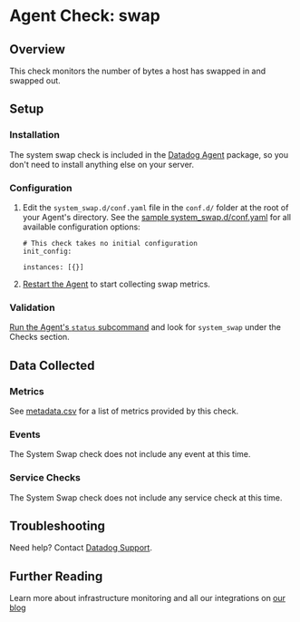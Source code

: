 # Agent Check: swap

## Overview

This check monitors the number of bytes a host has swapped in and swapped out.

## Setup
### Installation

The system swap check is included in the [Datadog Agent][1] package, so you don't need to install anything else on your server.

### Configuration

1. Edit the `system_swap.d/conf.yaml` file in the `conf.d/` folder at the root of your Agent's directory. See the [sample system_swap.d/conf.yaml][2] for all available configuration options:

    ```
    # This check takes no initial configuration
    init_config:

    instances: [{}]
    ```

2. [Restart the Agent][3] to start collecting swap metrics.

### Validation

[Run the Agent's `status` subcommand][4] and look for `system_swap` under the Checks section.

## Data Collected
### Metrics

See [metadata.csv][5] for a list of metrics provided by this check.

### Events
The System Swap check does not include any event at this time.

### Service Checks
The System Swap check does not include any service check at this time.

## Troubleshooting
Need help? Contact [Datadog Support][6].

## Further Reading
Learn more about infrastructure monitoring and all our integrations on [our blog][7]


[1]: https://app.datadoghq.com/account/settings#agent
[2]: https://github.com/DataDog/integrations-core/blob/master/system_swap/conf.yaml.example
[3]: https://docs.datadoghq.com/agent/faq/agent-commands/#start-stop-restart-the-agent
[4]: https://docs.datadoghq.com/agent/faq/agent-commands/#agent-status-and-information
[5]: https://github.com/DataDog/integrations-core/blob/master/system_swap/metadata.csv
[6]: http://docs.datadoghq.com/help/
[7]: https://www.datadoghq.com/blog/
